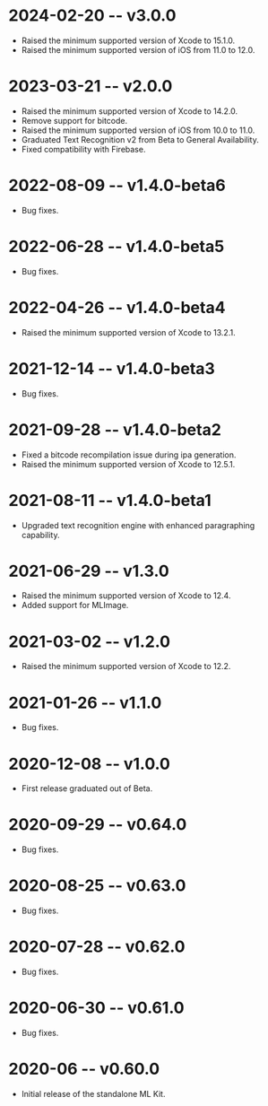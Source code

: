 # 2024-02-20 -- v3.0.0
- Raised the minimum supported version of Xcode to 15.1.0.
- Raised the minimum supported version of iOS from 11.0 to 12.0.
# 2023-03-21 -- v2.0.0
- Raised the minimum supported version of Xcode to 14.2.0.
- Remove support for bitcode.
- Raised the minimum supported version of iOS from 10.0 to 11.0.
- Graduated Text Recognition v2 from Beta to General Availability.
- Fixed compatibility with Firebase.
# 2022-08-09 -- v1.4.0-beta6
- Bug fixes.
# 2022-06-28 -- v1.4.0-beta5
- Bug fixes.
# 2022-04-26 -- v1.4.0-beta4
- Raised the minimum supported version of Xcode to 13.2.1.
# 2021-12-14 -- v1.4.0-beta3
- Bug fixes.
# 2021-09-28 -- v1.4.0-beta2
- Fixed a bitcode recompilation issue during ipa generation.
- Raised the minimum supported version of Xcode to 12.5.1.
# 2021-08-11 -- v1.4.0-beta1
- Upgraded text recognition engine with enhanced paragraphing capability.
# 2021-06-29 -- v1.3.0
- Raised the minimum supported version of Xcode to 12.4.
- Added support for MLImage.
# 2021-03-02 -- v1.2.0
- Raised the minimum supported version of Xcode to 12.2.
# 2021-01-26 -- v1.1.0
- Bug fixes.
# 2020-12-08 -- v1.0.0
- First release graduated out of Beta.
# 2020-09-29 -- v0.64.0
- Bug fixes.
# 2020-08-25 -- v0.63.0
- Bug fixes.
# 2020-07-28 -- v0.62.0
- Bug fixes.
# 2020-06-30 -- v0.61.0
- Bug fixes.
# 2020-06 -- v0.60.0
- Initial release of the standalone ML Kit.
